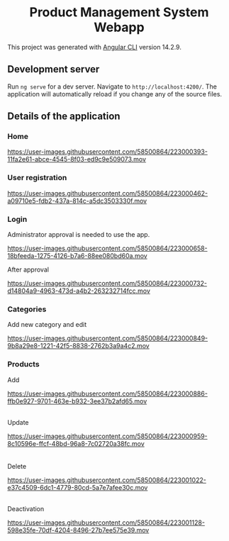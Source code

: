 <h1 align="center">Product Management System Webapp</h1>

This project was generated with [Angular CLI](https://github.com/angular/angular-cli) version 14.2.9.

## Development server

Run `ng serve` for a dev server. Navigate to `http://localhost:4200/`. The application will automatically reload if you change any of the source files.

## Details of the application

### Home

https://user-images.githubusercontent.com/58500864/223000393-11fa2e61-abce-4545-8f03-ed9c9e509073.mov

### User registration

https://user-images.githubusercontent.com/58500864/223000462-a09710e5-fdb2-437a-814c-a5dc3503330f.mov

### Login

Administrator approval is needed to use the app.

https://user-images.githubusercontent.com/58500864/223000658-18bfeeda-1275-4126-b7a6-88ee080bd60a.mov

After approval

https://user-images.githubusercontent.com/58500864/223000732-d14804a9-4963-473d-a4b2-263232714fcc.mov

### Categories

Add new category and edit

https://user-images.githubusercontent.com/58500864/223000849-9b8a29e8-1221-42f5-8838-2762b3a9a4c2.mov

### Products

Add

https://user-images.githubusercontent.com/58500864/223000886-ffb0e927-9701-463e-b932-3ee37b2afd65.mov  
  
<br/>Update

https://user-images.githubusercontent.com/58500864/223000959-8c10596e-ffcf-48bd-96a8-7c02720a38fc.mov  
<br/>  
Delete

https://user-images.githubusercontent.com/58500864/223001022-e37c4509-6dc1-4779-80cd-5a7e7afee30c.mov
  
<br/>
Deactivation

https://user-images.githubusercontent.com/58500864/223001128-598e35fe-70df-4204-8496-27b7ee575e39.mov








